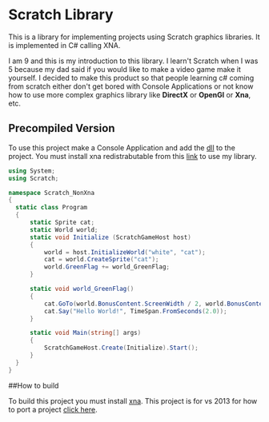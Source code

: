 # Scratch Library
This is a library for implementing projects using Scratch graphics libraries. It is implemented in C# calling XNA.

I am 9 and this is my introduction to this library.
I learn't Scratch when I was 5 because my dad said if you would like to make a video game make it yourself.
I decided to make this product so that people learning c# coming from scratch either don't get bored with Console Applications or not know how to use more complex graphics library like **DirectX** or **OpenGl** or **Xna**, etc.

## Precompiled Version

To use this project make a Console Application and add the [dll](https://www.dropbox.com/s/gwby19s6x8mv9ob/Library.dll?dl=0) to the project.
You must install xna redistrabutable from this [link](http://www.microsoft.com/en-ca/download/details.aspx?id=20914) to use my library.

  ````c#
using System;
using Scratch;

namespace Scratch_NonXna
{
    static class Program
    {
        static Sprite cat;
        static World world;
        static void Initialize (ScratchGameHost host)
        {
            world = host.InitializeWorld("white", "cat");
            cat = world.CreateSprite("cat");
            world.GreenFlag += world_GreenFlag;
        }

        static void world_GreenFlag()
        {
            cat.GoTo(world.BonusContent.ScreenWidth / 2, world.BonusContent.ScreenHeight / 2);
            cat.Say("Hello World!", TimeSpan.FromSeconds(2.0));
        }

        static void Main(string[] args)
        {
            ScratchGameHost.Create(Initialize).Start();
        }
    }
}

  ````
  ##How to build
  
  To build this project you must install [xna](https://msxna.codeplex.com/downloads/get/777889).
  This project is for vs 2013 for how to port a project [click here](http://stackoverflow.com/questions/20486230/how-to-convert-visual-studios-2013-project-to-visual-studios-2010).